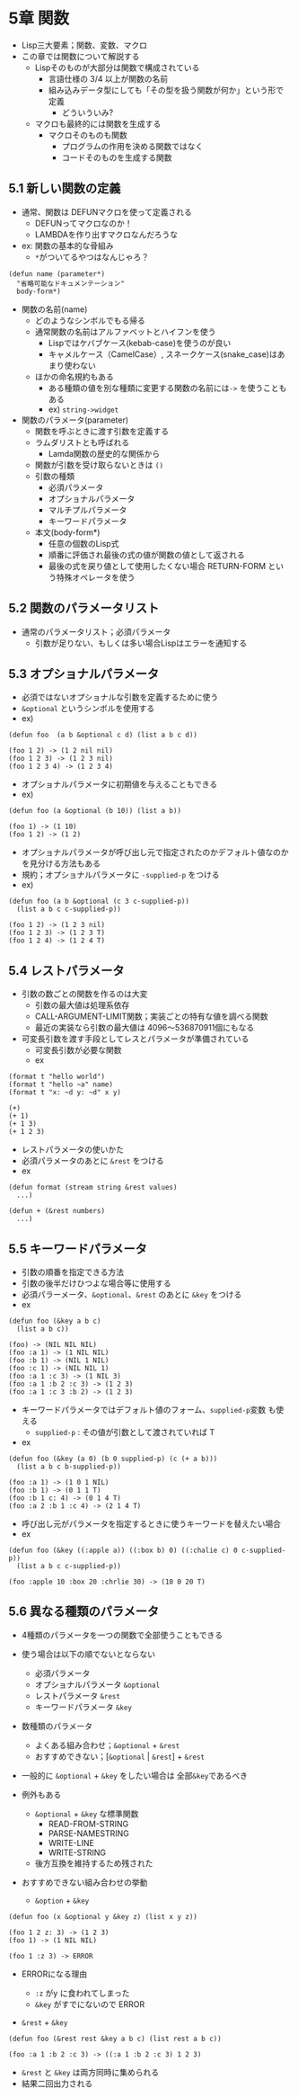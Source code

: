 # 5章 関数

- Lisp三大要素；関数、変数、マクロ
- この章では関数について解説する
  - Lispそのものが大部分は関数で構成されている
    - 言語仕様の 3/4 以上が関数の名前
    - 組み込みデータ型にしても「その型を扱う関数が何か」という形で定義
      - どういういみ?
  - マクロも最終的には関数を生成する
    - マクロそのものも関数
      - プログラムの作用を決める関数ではなく
      - コードそのものを生成する関数

## 5.1 新しい関数の定義

- 通常、関数は DEFUNマクロを使って定義される
  - DEFUNってマクロなのか！
  - LAMBDAを作り出すマクロなんだろうな
- ex: 関数の基本的な骨組み
  - `*`がついてるやつはなんじゃろ？
```
(defun name (parameter*)
  "省略可能なドキュメンテーション"
  body-form*)
```

- 関数の名前(name)
  - どのようなシンボルでもる帰る
  - 通常関数の名前はアルファベットとハイフンを使う
    - Lispではケバブケース(kebab-case)を使うのが良い
    - キャメルケース（CamelCase）, スネークケース(snake_case)はあまり使わない
  - ほかの命名規約もある
    - ある種類の値を別な種類に変更する関数の名前には`->` を使うこともある
    - ex) `string->widget`
- 関数のパラメータ(parameter)
  - 関数を呼ぶときに渡す引数を定義する
  - ラムダリストとも呼ばれる
    - Lamda関数の歴史的な関係から
  - 関数が引数を受け取らないときは `()`
  - 引数の種類
    - 必須パラメータ
    - オプショナルパラメータ
    - マルチプルパラメータ
    - キーワードパラメータ
  - 本文(body-form*)
    - 任意の個数のLisp式
    - 順番に評価され最後の式の値が関数の値として返される
    - 最後の式を戻り値として使用したくない場合 RETURN-FORM という特殊オペレータを使う

## 5.2  関数のパラメータリスト

- 通常のパラメータリスト；必須パラメータ
  - 引数が足りない、もしくは多い場合Lispはエラーを通知する

## 5.3 オプショナルパラメータ

- 必須ではないオプショナルな引数を定義するために使う
- `&optional` というシンボルを使用する
- ex)
```
(defun foo  (a b &optional c d) (list a b c d))

(foo 1 2) -> (1 2 nil nil)
(foo 1 2 3) -> (1 2 3 nil)
(foo 1 2 3 4) -> (1 2 3 4)
```

- オプショナルパラメータに初期値を与えることもできる
- ex)
```
(defun foo (a &optional (b 10)) (list a b))

(foo 1) -> (1 10)
(foo 1 2) -> (1 2)
```

- オプショナルパラメータが呼び出し元で指定されたのかデフォルト値なのかを見分ける方法もある
- 規約；オプショナルパラメータに `-supplied-p` をつける
- ex)
```
(defun foo (a b &optional (c 3 c-supplied-p))
  (list a b c c-supplied-p))

(foo 1 2) -> (1 2 3 nil)
(foo 1 2 3) -> (1 2 3 T)
(foo 1 2 4) -> (1 2 4 T)
```

## 5.4 レストパラメータ

- 引数の数ごとの関数を作るのは大変
  - 引数の最大値は処理系依存
  - CALL-ARGUMENT-LIMIT関数；実装ごとの特有な値を調べる関数
  - 最近の実装なら引数の最大値は 4096〜536870911個にもなる
- 可変長引数を渡す手段としてレスとパラメータが準備されている
  - 可変長引数が必要な関数
  - ex
```
(format t "hello world")
(format t "hello ~a" name)
(format t "x: ~d y: ~d" x y)

(+)
(+ 1)
(+ 1 3)
(+ 1 2 3)
```
- レストパラメータの使いかた
- 必須パラメータのあとに `&rest` をつける
- ex
```
(defun format (stream string &rest values)
  ...)

(defun + (&rest numbers)
  ...)
```

## 5.5 キーワードパラメータ

- 引数の順番を指定できる方法
- 引数の後半だけひつよな場合等に使用する
- 必須パラーメータ、`&optional`、`&rest` のあとに `&key` をつける
- ex
```
(defun foo (&key a b c)
  (list a b c))

(foo) -> (NIL NIL NIL)
(foo :a 1) -> (1 NIL NIL)
(foo :b 1) -> (NIL 1 NIL)
(foo :c 1) -> (NIL NIL 1)
(foo :a 1 :c 3) -> (1 NIL 3)
(foo :a 1 :b 2 :c 3) -> (1 2 3)
(foo :a 1 :c 3 :b 2) -> (1 2 3)
```

- キーワードパラメータではデフォルト値のフォーム、`supplied-p`変数 も使える
  - `supplied-p` : その値が引数として渡されていれば T
- ex
```
(defun foo (&key (a 0) (b 0 supplied-p) (c (+ a b)))
  (list a b c b-supplied-p))

(foo :a 1) -> (1 0 1 NIL)
(foo :b 1) -> (0 1 1 T)
(foo :b 1 c: 4) -> (0 1 4 T)
(foo :a 2 :b 1 :c 4) -> (2 1 4 T)
```

- 呼び出し元がパラメータを指定するときに使うキーワードを替えたい場合
- ex
```
(defun foo (&key ((:apple a)) ((:box b) 0) ((:chalie c) 0 c-supplied-p))
  (list a b c c-supplied-p))

(foo :apple 10 :box 20 :chrlie 30) -> (10 0 20 T)
```

## 5.6 異なる種類のパラメータ

- 4種類のパラメータを一つの関数で全部使うこともできる
- 使う場合は以下の順でないとならない
  - 必須パラメータ
  - オプショナルパラメータ `&optional`
  - レストパラメータ `&rest`
  - キーワードパラメータ `&key`
- 数種類のパラメータ
  - よくある組み合わせ；`&optional` + `&rest`
  - おすすめできない；[`&optional` | `&rest`] + `&rest`

- 一般的に `&optional` + `&key` をしたい場合は 全部`&key`であるべき
- 例外もある
  - `&optional` + `&key` な標準関数
    - READ-FROM-STRING
    - PARSE-NAMESTRING
    - WRITE-LINE
    - WRITE-STRING
  - 後方互換を維持するため残された
- おすすめできない組み合わせの挙動
  - `&option` + `&key`

```
(defun foo (x &optional y &key z) (list x y z))

(foo 1 2 z: 3) -> (1 2 3)
(foo 1) -> (1 NIL NIL)

(foo 1 :z 3) -> ERROR
```

  - ERRORになる理由
    - `:z` がy に食われてしまった
    - `&key` がすでにないので ERROR

  - `&rest` + `&key`

```
(defun foo (&rest rest &key a b c) (list rest a b c))

(foo :a 1 :b 2 :c 3) -> ((:a 1 :b 2 :c 3) 1 2 3)
```

  - `&rest` と `&key` は両方同時に集められる
  - 結果二回出力される

